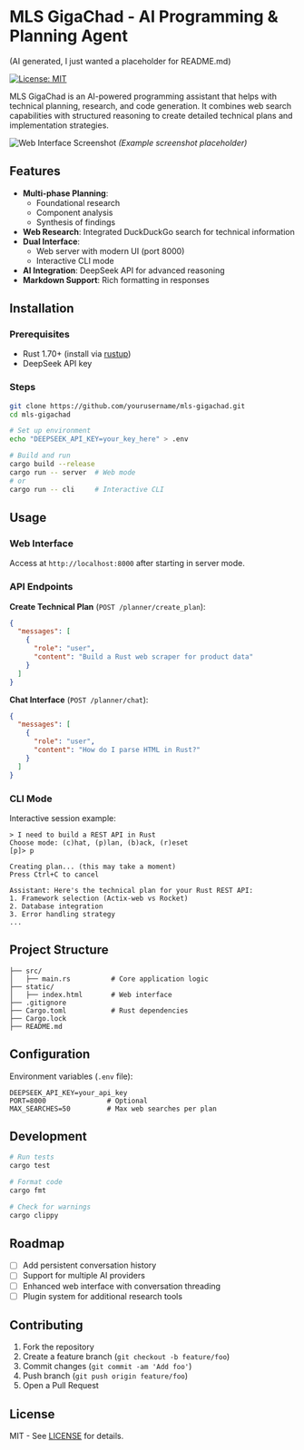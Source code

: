 # MLS GigaChad - AI Programming & Planning Agent
(AI generated, I just wanted a placeholder for README.md)

[![License: MIT](https://img.shields.io/badge/License-MIT-yellow.svg)](https://opensource.org/licenses/MIT)

MLS GigaChad is an AI-powered programming assistant that helps with technical planning, research, and code generation. It combines web search capabilities with structured reasoning to create detailed technical plans and implementation strategies.

![Web Interface Screenshot](static/screenshot.png) *(Example screenshot placeholder)*

## Features

- **Multi-phase Planning**:
  - Foundational research
  - Component analysis
  - Synthesis of findings
- **Web Research**: Integrated DuckDuckGo search for technical information
- **Dual Interface**:
  - Web server with modern UI (port 8000)
  - Interactive CLI mode
- **AI Integration**: DeepSeek API for advanced reasoning
- **Markdown Support**: Rich formatting in responses

## Installation

### Prerequisites
- Rust 1.70+ (install via [rustup](https://rustup.rs/))
- DeepSeek API key

### Steps
```bash
git clone https://github.com/yourusername/mls-gigachad.git
cd mls-gigachad

# Set up environment
echo "DEEPSEEK_API_KEY=your_key_here" > .env

# Build and run
cargo build --release
cargo run -- server  # Web mode
# or
cargo run -- cli     # Interactive CLI
```

## Usage

### Web Interface
Access at `http://localhost:8000` after starting in server mode.

### API Endpoints
**Create Technical Plan** (`POST /planner/create_plan`):
```json
{
  "messages": [
    {
      "role": "user",
      "content": "Build a Rust web scraper for product data"
    }
  ]
}
```

**Chat Interface** (`POST /planner/chat`):
```json
{
  "messages": [
    {
      "role": "user",
      "content": "How do I parse HTML in Rust?"
    }
  ]
}
```

### CLI Mode
Interactive session example:
```
> I need to build a REST API in Rust
Choose mode: (c)hat, (p)lan, (b)ack, (r)eset
[p]> p

Creating plan... (this may take a moment)
Press Ctrl+C to cancel

Assistant: Here's the technical plan for your Rust REST API:
1. Framework selection (Actix-web vs Rocket)
2. Database integration
3. Error handling strategy
...
```

## Project Structure

```
├── src/
│   ├── main.rs          # Core application logic
├── static/
│   ├── index.html       # Web interface
├── .gitignore
├── Cargo.toml           # Rust dependencies
├── Cargo.lock
├── README.md
```

## Configuration

Environment variables (`.env` file):
```env
DEEPSEEK_API_KEY=your_api_key
PORT=8000               # Optional
MAX_SEARCHES=50         # Max web searches per plan
```

## Development

```bash
# Run tests
cargo test

# Format code
cargo fmt

# Check for warnings
cargo clippy
```

## Roadmap

- [ ] Add persistent conversation history
- [ ] Support for multiple AI providers
- [ ] Enhanced web interface with conversation threading
- [ ] Plugin system for additional research tools

## Contributing

1. Fork the repository
2. Create a feature branch (`git checkout -b feature/foo`)
3. Commit changes (`git commit -am 'Add foo'`)
4. Push branch (`git push origin feature/foo`)
5. Open a Pull Request

## License

MIT - See [LICENSE](LICENSE) for details.
